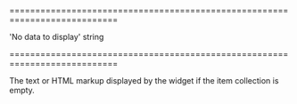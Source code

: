 <!--**
/*-------------------------------------------
    Auto-generated file. Do not modify.
-------------------------------------------

**-->
===========================================================================
<!--default-->'No data to display'<!--/default-->
<!--type-->string<!--/type-->
===========================================================================

<!--shortDescription-->
The text or HTML markup displayed by the widget if the item collection is empty.
<!--/shortDescription-->

<!--fullDescription-->

<!--/fullDescription-->